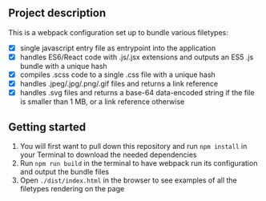 ## Project description

This is a webpack configuration set up to bundle various filetypes:

- [x] single javascript entry file as entrypoint into the application
- [x] handles ES6/React code with .js/.jsx extensions and outputs an ES5 .js bundle with a unique hash
- [x] compiles .scss code to a single .css file with a unique hash
- [x] handles .jpeg/.jpg/.png/.gif files and returns a link reference
- [x] handles .svg files and returns a base-64 data-encoded string if the file is smaller than 1 MB, or a link reference otherwise

## Getting started

1.  You will first want to pull down this repository and run `npm install` in your Terminal to download the needed dependencies
2.  Run `npm run build` in the terminal to have webpack run its configuration and output the bundle files
3.  Open `./dist/index.html` in the browser to see examples of all the filetypes rendering on the page
